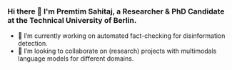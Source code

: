 ### Hi there 👋 I'm Premtim Sahitaj, a Researcher & PhD Candidate at the Technical University of Berlin. 

- 🔭 I’m currently working on automated fact-checking for disinformation detection.
- 👯 I’m looking to collaborate on (research) projects with multimodals language models for different domains. 

<!--- 
  if you have forked this to use on your profile, 
  Change the `github-readme-stats.anuraghazra1.vercel.app` to `github-readme-stats.vercel.app` 
--->

